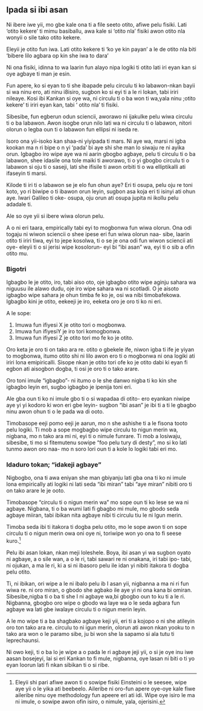 ## Ipada si ibi asan

Ni ibere iwe yii, mo gbe kale ona ti a file seeto otito, afiwe pelu fisiki. Lati ‘otito kekere’ ti mimu basiballu, awa kale si ‘otito nla’ fisiki awon otito nla wonyii o sile tako otito kekere.

Eleyii je otito fun iwa. Lati otito kekere ti ‘ko ye kin payan’ a le de otito nla biti ‘bibere lilo agbara op kin she iwa to dara’

Ni ona fisiki, idinna to wa laarin fun alayo nipa logiki ti otito lati iri eyan kan si oye agbaye ti man je esin.

Fun apere, ko si eyan to ti she ibapade pelu circulu ti ko labawon-nkan bayii si wa ninu ero, ati ninu i8isiro, sugbon ko si eyi ti a le ri lokan, tabi iriri nileaye. Kosi ibi Kankan si oye wa, ni circulu ti o ba won ti wa,yala ninu ;otito kekere’ ti iriri eyan kan, tabi ‘ otito nla’ ti fisiki.

Sibesibe, fun egberun odun sciencii, aworawo ni ijakulke pelu wiwa circulu ti o ba labawon. Awon isogbe orun nilo lati wa ni circulu ti o labawon, nitori olorun o legba oun ti o labawon fun ellipsi ni iseda re.

Isoro ona yii-isoko kan shaa-ni yiyipada ti mars. Ni aye wa, marsi ni igba kookan ma n ri bipe o n yi ‘pada’ bi aye shi she man lo siwaju re ni ayika orun. Igbagbo iro wipe aye wa ni aarin gbogbo agbaye, pelu ti circulu ti o ba labawon, shee idasile ona tole maiki ti aworawo, ti o yi gbogbo circulu ti o labawon si oju ti o saseji, lati she ifisile ti awon orbiti ti o wa elliptikalli ati ifaseyin ti marsi.

Kilode ti iri ti o labawon se je elo fun ohun aye? Eri ti osupa, pelu oju re toni koto, yo ri biwipe o ti ibawon orun leyin, sugbon asa koja eri ti isinyi ati ohun aye. Iwari Galileo ti oke- osupa, oju orun ati osupa jupita ni ikollu pelu adadale ti.

Ale so oye yii si ibere wiwa olorun pelu.

A o ni eri taara, empirically tabi eyi to mogbonwa fun wiwa olorun. Ona odi togaju ni wiwon sciencii o shee ipese eri fun wiwa olorun naa- sibe, laarin otito ti iriri tiwa, eyi to jepe kosolwa, ti o se je ona odi fun wiwon sciencii ati oye- eleyii ti o si jerisi wipe kosolorun- eyi bi “ibi asan” wa, eyi ti o sib a ofin otito mu.

### Bigotri

Igbagbo le je otito, iro, tabi aiso oto, oje igbagbo otito wipe aginju sahara wa niguusu ile alawo dudu, oje iro wipe sahara wa ni scotladi. O je aisoto igbagbo wipe sahara je ohun timba fe ko je, osi wa nibi timobafekowa. Igbagbo kini je otito, eekeeji je iro, eeketa oro je oro ti ko ni eri.

A le sope:

1. Imuwa fun ifiyesi X je otito tori o mogbonwa.
2. Imuwa fun ifiyesiY je iro tori komogbonwa.
3. Imuwa fun ifiyesi Z je otito tori mo fe ko je otito.

Oro keta je oro ti on tako ara re. otito o gbekele ife, niwon igba ti ife je yiyan to mogbonwa, itumo otito shi ni lilo awon ero ti o mogbonwa ni ona logiki ati iriri lona emipiricalli. Sisope nkan je otito tori ofe ko je otito dabi ki eyan fi egbon ati aisogbon dogba, ti osi je oro ti o tako arare.

Oro toni imule “igbagbo”- ni itumo o le she danwo nigba ti ko kin she igbagbo leyin eri, sugbo igbagbo je ipenija toni eri.

Ale gba oun ti ko ni imule gbo ti o si wapadaa di otito- ero eyankan niwipe aye yi yi kodoro ki won eri gbe leyin- sugbon “ibi asan” je ibi ti a ti le gbagbo ninu awon ohun ti o le pada wa di ooto.

Timobasope eeji pomo eeji je aarun, mo n she ashishe ti a le fisona tooto pelu logiki. Ti mob a sope mogbagbo wipe circulu to nigun merin wa, nigbana, mo n tako ara mi ni, eyi ti o nimule funrare. Ti mob a losiwaju, sibesibe, ti mo si fitemutenu sowipe “foo pelu tury di desty”, mo si ko lati tunmo awon oro naa- mo n soro lori oun ti a kole lo logiki tabi eri mo.

### Idaduro tokan; “idakeji agbaye”

Nigbogbo, ona ti awa eniyan she man gbiyanju lati gba ona ti ko ni imule lona empirically ati logiki ni lati seda “ibi miran” tabi “aye miran” nibiti oro ti on tako arare le je ooto.

Timobasope “circulu ti o nigun merin wa” mo sope oun ti ko lese se wa ni agbaye. Nigbana, ti o ba wumi lati fi gbagbo mi mule, mo gbodo seda agbaye miiran, tabi ibikan nita agbaye nibi ti circulu tiu le ni Igun merin.

Timoba seda ibi ti itakora ti dogba pelu otito, mo le sope awon ti on sope circulu ti o nigun merin owa oni oye ni, toriwipe won yo ona to fi seese kuro.[^1]

Pelu ibi asan lokan, nkan meji loleshele. Boya, ibi asan yi wa sugbon oyato ni agbaye, a o sile wan, a o le ri, tabi sawari re ni onakana, iri tabi ipo- tabi, ni ojukan, a ma le ri, ki a si ni ibasoro pelu ile idan yi nibiti itakora ti dogba pelu otito.

Ti, ni ibikan, ori wipe a le ni ibalo pelu ib I asan yii, nigbanna a ma ni ri fun wiwa re. ni oro miran, o gbodo she agbako ile aye yi ni ona kana bi omiran. Sibesibe,nigba ti o ba ti she I ni agbaye wa,bi gbogbo oun to ku ti a le ri. Nigbanna, gbogbo oro wipe o gbodo wa laye wa o le seda agbara fun agbaye wa lati gbe iwalaye circulu ti o nigun merin leyin.

A le mo wipe ti a ba shagbako agbaye keji yii, eri ti a kojopo o ni she atileyin oro ton tako ara re. circulu to ni igun merin, olorun ati awon nkan yooku to n tako ara won o le paramo sibe, ju bi won she la sapamo si ala tutu ti leprechaunsi.

Ni owo keji, ti o ba lo je wipe a o pada le ri agbaye jeji yii, o si je oye inu iwe aasan bosejeyi, lai si eri Kankan to fi mule, nigbanna, oye lasan ni biti o ti yo eyan loorun lati fi nkan sibikan ti o si ribe.

[^1]: Eleyii shi pari afiwe awon ti o sowipe fisiki Einsteini o le seesee, wipe aye yii o le yika ati beebeelo. Aileribe ni oro-fun apere oye-oye kale fiwe aileribe ninu oye methodology fun apeere eri ati idi. Wipe oye isiro le ma ni imule, o sowipe awon ofin isiro, o nimule, yala, ojerisini.
